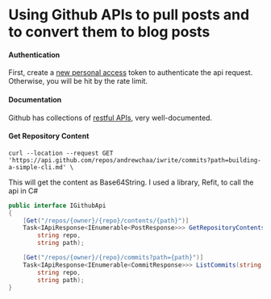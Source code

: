 # Using Github APIs to pull posts and to convert them to blog posts

#### Authentication

First, create a [new personal access](https://github.com/settings/tokens) token to authenticate the api request. Otherwise, you will be hit by the rate limit. 

#### Documentation

Github has collections of [restful APIs](https://docs.github.com/en/free-pro-team@latest/rest), very well-documented. 

#### Get Repository Content

```text
curl --location --request GET 'https://api.github.com/repos/andrewchaa/iwrite/commits?path=building-a-simple-cli.md' \
```

This will get the content as Base64String. I used a library, Refit, to call the api in C\#

```csharp
public interface IGithubApi
{
    [Get("/repos/{owner}/{repo}/contents/{path}")]
    Task<IApiResponse<IEnumerable<PostResponse>>> GetRepositoryContents(string owner,
        string repo,
        string path);

    [Get("/repos/{owner}/{repo}/commits?path={path}")]
    Task<IApiResponse<IEnumerable<CommitResponse>>> ListCommits(string owner,
        string repo,
        string path);
}

```


